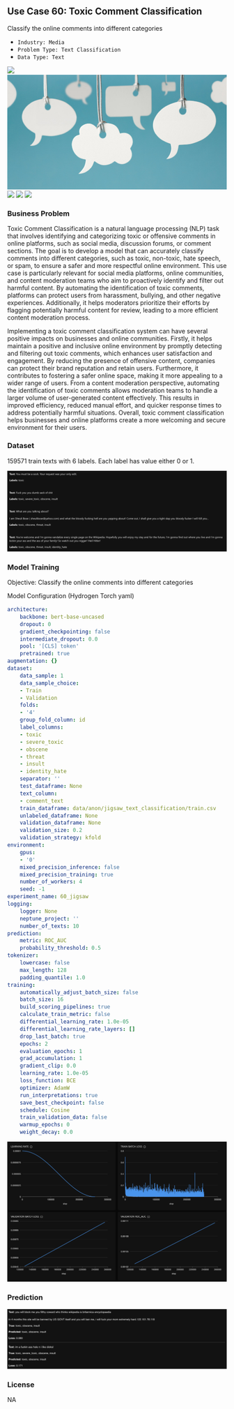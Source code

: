 ## Use Case 60: Toxic Comment Classification

Classify the online comments into different categories

- `Industry: Media`
- `Problem Type: Text Classification`
- `Data Type: Text`

![](https://github.com/h2oai/ht-catalog/blob/646864e3c695f7c721514159bd6c59520dab7438/Assets/use-cases/wikipedia_toxic_comments/cover.png)
![](https://github.com/h2oai/ht-catalog/blob/646864e3c695f7c721514159bd6c59520dab7438/Assets/use-cases/wikipedia_toxic_comments/cover.jpg)
![](https://github.com/h2oai/ht-catalog/blob/646864e3c695f7c721514159bd6c59520dab7438/Assets/use-cases/wikipedia_toxic_comments/cover.jpeg)
![](https://github.com/h2oai/ht-catalog/blob/646864e3c695f7c721514159bd6c59520dab7438/Assets/use-cases/wikipedia_toxic_comments/cover.webp)
![](https://github.com/h2oai/ht-catalog/blob/646864e3c695f7c721514159bd6c59520dab7438/Assets/use-cases/wikipedia_toxic_comments/cover)

### Business Problem 

Toxic Comment Classification is a natural language processing (NLP) task that involves identifying and categorizing toxic or offensive comments in online platforms, such as social media, discussion forums, or comment sections. The goal is to develop a model that can accurately classify comments into different categories, such as toxic, non-toxic, hate speech, or spam, to ensure a safer and more respectful online environment. This use case is particularly relevant for social media platforms, online communities, and content moderation teams who aim to proactively identify and filter out harmful content. By automating the identification of toxic comments, platforms can protect users from harassment, bullying, and other negative experiences. Additionally, it helps moderators prioritize their efforts by flagging potentially harmful content for review, leading to a more efficient content moderation process.

Implementing a toxic comment classification system can have several positive impacts on businesses and online communities. Firstly, it helps maintain a positive and inclusive online environment by promptly detecting and filtering out toxic comments, which enhances user satisfaction and engagement. By reducing the presence of offensive content, companies can protect their brand reputation and retain users. Furthermore, it contributes to fostering a safer online space, making it more appealing to a wider range of users. From a content moderation perspective, automating the identification of toxic comments allows moderation teams to handle a larger volume of user-generated content effectively. This results in improved efficiency, reduced manual effort, and quicker response times to address potentially harmful situations. Overall, toxic comment classification helps businesses and online platforms create a more welcoming and secure environment for their users.

### Dataset

159571 train texts with 6 labels. Each label has value either 0 or 1.

![train data](https://github.com/h2oai/ht-catalog/blob/646864e3c695f7c721514159bd6c59520dab7438/Assets/use-cases/wikipedia_toxic_comments/train%20data.png)

### Model Training

Objective: Classify the online comments into different categories

Model Configuration (Hydrogen Torch yaml)

```yaml
architecture:
    backbone: bert-base-uncased
    dropout: 0
    gradient_checkpointing: false
    intermediate_dropout: 0.0
    pool: '[CLS] token'
    pretrained: true
augmentation: {}
dataset:
    data_sample: 1
    data_sample_choice:
    - Train
    - Validation
    folds:
    - '4'
    group_fold_column: id
    label_columns:
    - toxic
    - severe_toxic
    - obscene
    - threat
    - insult
    - identity_hate
    separator: ''
    test_dataframe: None
    text_column:
    - comment_text
    train_dataframe: data/anon/jigsaw_text_classification/train.csv
    unlabeled_dataframe: None
    validation_dataframe: None
    validation_size: 0.2
    validation_strategy: kfold
environment:
    gpus:
    - '0'
    mixed_precision_inference: false
    mixed_precision_training: true
    number_of_workers: 4
    seed: -1
experiment_name: 60_jigsaw
logging:
    logger: None
    neptune_project: ''
    number_of_texts: 10
prediction:
    metric: ROC_AUC
    probability_threshold: 0.5
tokenizer:
    lowercase: false
    max_length: 128
    padding_quantile: 1.0
training:
    automatically_adjust_batch_size: false
    batch_size: 16
    build_scoring_pipelines: true
    calculate_train_metric: false
    differential_learning_rate: 1.0e-05
    differential_learning_rate_layers: []
    drop_last_batch: true
    epochs: 2
    evaluation_epochs: 1
    grad_accumulation: 1
    gradient_clip: 0.0
    learning_rate: 1.0e-05
    loss_function: BCE
    optimizer: AdamW
    run_interpretations: true
    save_best_checkpoint: false
    schedule: Cosine
    train_validation_data: false
    warmup_epochs: 0
    weight_decay: 0.0

```

![chart](https://github.com/h2oai/ht-catalog/blob/646864e3c695f7c721514159bd6c59520dab7438/Assets/use-cases/wikipedia_toxic_comments/chart.png)


### Prediction

![Predictions](https://github.com/h2oai/ht-catalog/blob/646864e3c695f7c721514159bd6c59520dab7438/Assets/use-cases/wikipedia_toxic_comments/Validation%20Predictions.png)

### License

NA
